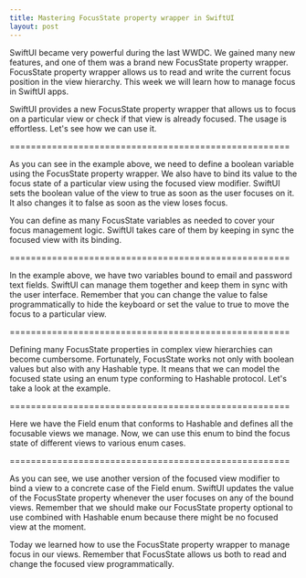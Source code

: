 ```yaml
---
title: Mastering FocusState property wrapper in SwiftUI
layout: post
---
```


SwiftUI became very powerful during the last WWDC. We gained many new features, and one of them was a brand new FocusState property wrapper. FocusState property wrapper allows us to read and write the current focus position in the view hierarchy. This week we will learn how to manage focus in SwiftUI apps.

SwiftUI provides a new FocusState property wrapper that allows us to focus on a particular view or check if that view is already focused. The usage is effortless. Let's see how we can use it.

=====================================================

As you can see in the example above, we need to define a boolean variable using the FocusState property wrapper. We also have to bind its value to the focus state of a particular view using the focused view modifier. SwiftUI sets the boolean value of the view to true as soon as the user focuses on it. It also changes it to false as soon as the view loses focus.

You can define as many FocusState variables as needed to cover your focus management logic. SwiftUI takes care of them by keeping in sync the focused view with its binding.

=====================================================

In the example above, we have two variables bound to email and password text fields. SwiftUI can manage them together and keep them in sync with the user interface. Remember that you can change the value to false programmatically to hide the keyboard or set the value to true to move the focus to a particular view.

=====================================================

Defining many FocusState properties in complex view hierarchies can become cumbersome. Fortunately, FocusState works not only with boolean values but also with any Hashable type. It means that we can model the focused state using an enum type conforming to Hashable protocol. Let's take a look at the example.

=====================================================

Here we have the Field enum that conforms to Hashable and defines all the focusable views we manage. Now, we can use this enum to bind the focus state of different views to various enum cases.

=====================================================

As you can see, we use another version of the focused view modifier to bind a view to a concrete case of the Field enum. SwiftUI updates the value of the FocusState property whenever the user focuses on any of the bound views. Remember that we should make our FocusState property optional to use combined with Hashable enum because there might be no focused view at the moment.

Today we learned how to use the FocusState property wrapper to manage focus in our views. Remember that FocusState allows us both to read and change the focused view programmatically.
